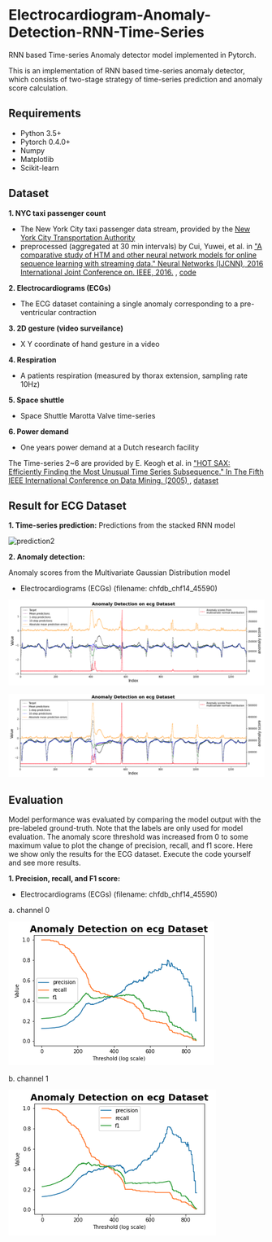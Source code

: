 # Electrocardiogram-Anomaly-Detection-RNN-Time-Series

RNN based Time-series Anomaly detector model implemented in Pytorch.

This is an implementation of RNN based time-series anomaly detector, which consists of two-stage strategy of time-series prediction and anomaly score calculation.


## Requirements
* Python 3.5+
* Pytorch 0.4.0+
* Numpy
* Matplotlib
* Scikit-learn

## Dataset
__1. NYC taxi passenger count__
 * The New York City taxi passenger data stream, provided by the [New
York City Transportation Authority](http://www.nyc.gov/html/tlc/html/about/trip_record_data.shtml )
 * preprocessed (aggregated at 30 min intervals) by Cui, Yuwei, et al. in ["A comparative study of HTM and other neural network models for online sequence learning with streaming data." Neural Networks (IJCNN), 2016 International Joint Conference on. IEEE, 2016.](http://ieeexplore.ieee.org/abstract/document/7727380/)
  , [code](https://github.com/numenta/htmresearch/tree/master/projects/sequence_prediction)

__2. Electrocardiograms (ECGs)__
 * The ECG dataset containing a single anomaly corresponding to a pre-ventricular contraction

__3. 2D gesture (video surveilance)__
 * X Y coordinate of hand gesture in a video

__4. Respiration__
 * A patients respiration (measured by thorax extension, sampling rate 10Hz)

__5. Space shuttle__
 * Space Shuttle Marotta Valve time-series

__6. Power demand__
 * One years power demand at a Dutch research facility

The Time-series 2~6 are provided by E. Keogh et al. in
["HOT SAX: Efficiently Finding the Most Unusual Time Series Subsequence." In The Fifth IEEE International Conference on Data Mining. (2005)
](http://ieeexplore.ieee.org/abstract/document/1565683/)
  , [dataset](http://www.cs.ucr.edu/~eamonn/discords/)


## Result for ECG Dataset
__1. Time-series prediction:__
Predictions from the stacked RNN model


![prediction2](https://github.com/immanuvelprathap/Electrocardiogram-Anomaly-Detection-RNN-Time-Series/blob/master/result/ecg/fig.gif)

__2. Anomaly detection:__

Anomaly scores from the Multivariate Gaussian Distribution model


* Electrocardiograms (ECGs) (filename: chfdb_chf14_45590)


![scores3](https://github.com/immanuvelprathap/Electrocardiogram-Anomaly-Detection-RNN-Time-Series/blob/master/result/ecg/chfdb_chf13_45590/fig_detection/fig_scores_channel0.png)


![scores4](https://github.com/immanuvelprathap/Electrocardiogram-Anomaly-Detection-RNN-Time-Series/blob/master/result/ecg/chfdb_chf13_45590/fig_detection/fig_scores_channel1.png)

## Evaluation

Model performance was evaluated by comparing the model output with the pre-labeled ground-truth. Note that the labels are only used for model evaluation. The anomaly score threshold was increased from 0 to some maximum value to plot the change of precision, recall, and f1 score. Here we show only the results for the ECG dataset. Execute the code yourself and see more results.

__1. Precision, recall, and F1 score:__

* Electrocardiograms (ECGs) (filename: chfdb_chf14_45590)

a. channel 0

![f1ecg1](https://github.com/immanuvelprathap/Electrocardiogram-Anomaly-Detection-RNN-Time-Series/blob/master/result/ecg/chfdb_chf13_45590/fig_detection/fig_f_beta_channel0.png)

b. channel 1

![f1ecg2](https://github.com/immanuvelprathap/Electrocardiogram-Anomaly-Detection-RNN-Time-Series/blob/master/result/ecg/chfdb_chf13_45590/fig_detection/fig_f_beta_channel1.png)
